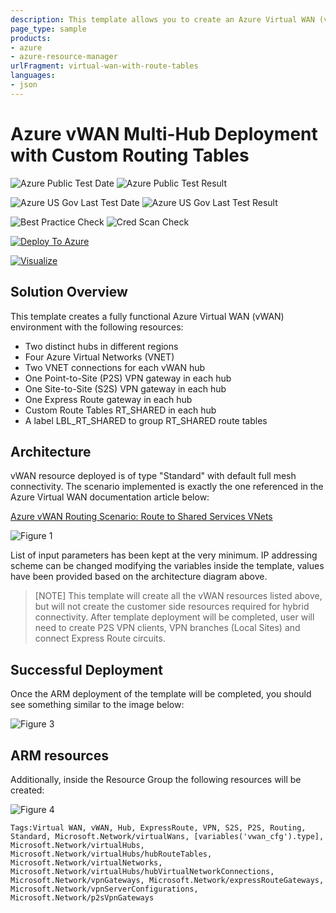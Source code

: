 ```yaml
---
description: This template allows you to create an Azure Virtual WAN (vWAN) multi-hub deployment, including all gateways and VNET connections, and demonstrate the usage of Route Tables for custom routing.
page_type: sample
products:
- azure
- azure-resource-manager
urlFragment: virtual-wan-with-route-tables
languages:
- json
---
```

# Azure vWAN Multi-Hub Deployment with Custom Routing Tables

![Azure Public Test Date](https://azurequickstartsservice.blob.core.windows.net/badges/quickstarts/microsoft.network/virtual-wan-with-route-tables/PublicLastTestDate.svg)
![Azure Public Test Result](https://azurequickstartsservice.blob.core.windows.net/badges/quickstarts/microsoft.network/virtual-wan-with-route-tables/PublicDeployment.svg)

![Azure US Gov Last Test Date](https://azurequickstartsservice.blob.core.windows.net/badges/quickstarts/microsoft.network/virtual-wan-with-route-tables/FairfaxLastTestDate.svg)
![Azure US Gov Last Test Result](https://azurequickstartsservice.blob.core.windows.net/badges/quickstarts/microsoft.network/virtual-wan-with-route-tables/FairfaxDeployment.svg)

![Best Practice Check](https://azurequickstartsservice.blob.core.windows.net/badges/quickstarts/microsoft.network/virtual-wan-with-route-tables/BestPracticeResult.svg)
![Cred Scan Check](https://azurequickstartsservice.blob.core.windows.net/badges/quickstarts/microsoft.network/virtual-wan-with-route-tables/CredScanResult.svg)

[![Deploy To Azure](https://raw.githubusercontent.com/opticon454/azure-quickstart-templates/master/1-CONTRIBUTION-GUIDE/images/deploytoazure.svg?sanitize=true)](https://portal.azure.com/#create/Microsoft.Template/uri/https%3A%2F%2Fraw.githubusercontent.com%2Fopticon454%2Fazure-quickstart-templates%2Fmaster%2Fquickstarts%2Fmicrosoft.network%2Fvirtual-wan-with-route-tables%2Fazuredeploy.json)

[![Visualize](https://raw.githubusercontent.com/opticon454/azure-quickstart-templates/master/1-CONTRIBUTION-GUIDE/images/visualizebutton.svg?sanitize=true)](http://armviz.io/#/?load=https%3A%2F%2Fraw.githubusercontent.com%2Fopticon454%2Fazure-quickstart-templates%2Fmaster%2Fquickstarts%2Fmicrosoft.network%2Fvirtual-wan-with-route-tables%2Fazuredeploy.json)

## Solution Overview

This template creates a fully functional Azure Virtual WAN (vWAN) environment with the following resources:

- Two distinct hubs in different regions
- Four Azure Virtual Networks (VNET)
- Two VNET connections for each vWAN hub
- One Point-to-Site (P2S) VPN gateway in each hub
- One Site-to-Site (S2S) VPN gateway in each hub
- One Express Route gateway in each hub
- Custom Route Tables RT_SHARED in each hub
- A label LBL_RT_SHARED to group RT_SHARED route tables

## Architecture

vWAN resource deployed is of type "Standard" with default full mesh connectivity.
The scenario implemented is exactly the one referenced in the Azure Virtual WAN documentation article below:

[Azure vWAN Routing Scenario: Route to Shared Services VNets](https://docs.microsoft.com/azure/virtual-wan/scenario-shared-services-vnet)

![Figure 1](images/route-to-shared-services-vnets-architecture.jpg)

List of input parameters has been kept at the very minimum.
IP addressing scheme can be changed modifying the variables inside the template, values have been provided based on the architecture diagram above.

> [NOTE]
> This template will create all the vWAN resources listed above, but will not create the customer side resources required for hybrid connectivity. After template deployment will be completed, user will need to create P2S VPN clients, VPN branches (Local Sites) and connect Express Route circuits.

## Successful Deployment

Once the ARM deployment of the template will be completed, you should see something similar to the image below:

![Figure 3](images/deploymentcompleteinazureportal.jpg)

## ARM resources

Additionally, inside the Resource Group the following resources will be created:

![Figure 4](images/vwanresourcesinazureportal.jpg)

`Tags:Virtual WAN, vWAN, Hub, ExpressRoute, VPN, S2S, P2S, Routing, Standard, Microsoft.Network/virtualWans, [variables('vwan_cfg').type], Microsoft.Network/virtualHubs, Microsoft.Network/virtualHubs/hubRouteTables, Microsoft.Network/virtualNetworks, Microsoft.Network/virtualHubs/hubVirtualNetworkConnections, Microsoft.Network/vpnGateways, Microsoft.Network/expressRouteGateways, Microsoft.Network/vpnServerConfigurations, Microsoft.Network/p2sVpnGateways`

